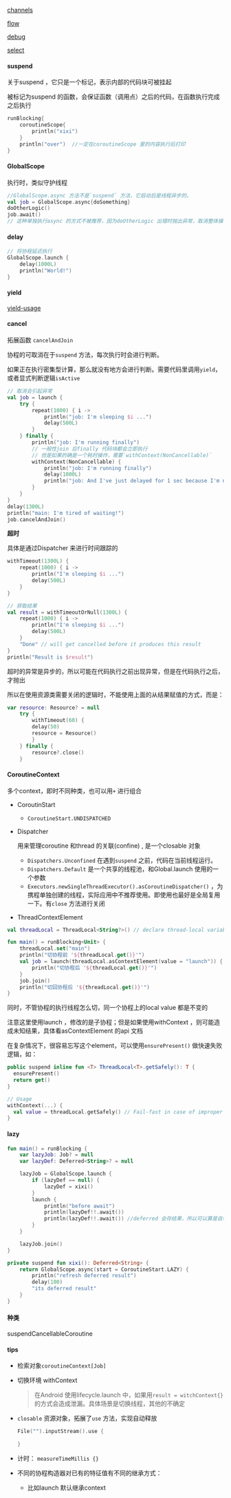 [channels]() 

[flow]() 

[debug]()  

[select]()  



#### suspend

关于suspend ，它只是一个标记，表示内部的代码块可被挂起  

被标记为suspend 的函数，会保证函数（调用点）之后的代码，在函数执行完成之后执行  

```kotlin
runBlocking{
    coroutineScope{
        println("xixi")  
    }
    println("over")  //一定在coroutineScope 里的内容执行后打印
}
```

#### GlobalScope

执行时，类似守护线程  

```kotlin
//GlobalScope.async 方法不是`suspend` 方法，它启动后是线程异步的。     
val job = GlobalScope.async{doSomething}
doOtherLogic()
job.await()
// 这种单独执行async 的方式不被推荐，因为doOtherLogic 出错时抛出异常，取消整体操作，但是job 还在后台运行  
```

#### delay

```kotlin
// 将协程延迟执行
GlobalScope.launch {
    delay(1000L)
    println("World!")
}

```

#### yield

[yield-usage]()

#### cancel

拓展函数 `cancelAndJoin`    

协程的可取消在于`suspend` 方法，每次执行时会进行判断。  

如果正在执行密集型计算，那么就没有地方会进行判断。需要代码里调用`yield`，或者显式判断逻辑`isActive`  

```kotlin
// 取消会引起异常  
val job = launch {
    try {
        repeat(1000) { i ->
            println("job: I'm sleeping $i ...")
            delay(500L)
        }
    } finally {
        println("job: I'm running finally")  
        // 一般性join 后finally 代码块都会立即执行  
        // 但是如果的确是一个耗时操作，需要`withContext(NonCancellable)`
        withContext(NonCancellable) {
            println("job: I'm running finally")
            delay(1000L)
            println("job: And I've just delayed for 1 sec because I'm non-cancellable")
        }
    }
}
delay(1300L)  
println("main: I'm tired of waiting!")  
job.cancelAndJoin()    

```

**超时**  

具体是通过Dispatcher 来进行时间跟踪的  

```kotlin
withTimeout(1300L) {
    repeat(1000) { i ->
        println("I'm sleeping $i ...")
        delay(500L)
    }
}

// 获取结果
val result = withTimeoutOrNull(1300L) {
    repeat(1000) { i ->
        println("I'm sleeping $i ...")
        delay(500L)
    }
    "Done" // will get cancelled before it produces this result
}
println("Result is $result")
```

超时的异常是异步的，所以可能在代码执行之前出现异常，但是在代码执行之后，才抛出  

所以在使用资源类需要关闭的逻辑时，不能使用上面的从结果赋值的方式，而是：  

```kotlin
var resource: Resource? = null
    try {
        withTimeout(60) {
        delay(50)
        resource = Resource()  
        }
    } finally {  
        resource?.close()   
    }
```

#### CoroutineContext

多个context，即时不同种类，也可以用`+` 进行组合  

- CoroutinStart
    - `CoroutineStart.UNDISPATCHED`  

- Dispatcher 

    用来管理coroutine 和thread 的关联(confine) , 是一个closable 对象      

    - `Dispatchers.Unconfined` 在遇到`suspend` 之前，代码在当前线程运行。          
    - `Dispatchers.Default` 是一个共享的线程池，和Global.launch 使用的一个参数  
    - `Executors.newSingleThreadExecutor().asCoroutineDispatcher()` ，为携程单独创建的线程，实际应用中不推荐使用。即使用也最好是全局复用一下。有`close` 方法进行关闭  

- ThreadContextElement

```kotlin
val threadLocal = ThreadLocal<String?>() // declare thread-local variable

fun main() = runBlocking<Unit> {
    threadLocal.set("main")
    println("切协程前 '${threadLocal.get()}'")
    val job = launch(threadLocal.asContextElement(value = "launch")) {
        println("切协程后 '${threadLocal.get()}'")
    }
    job.join()
    println("切回协程后 '${threadLocal.get()}'")    
}
```

同时，不管协程的执行线程怎么切，同一个协程上的local value 都是不变的  

注意这里使用launch ，修改的是子协程；但是如果使用withContext ，则可能造成未知结果，具体看asContextElement 的api 文档

在复杂情况下，很容易忘写这个element，可以使用`ensurePresent()` 做快速失败逻辑，如：

```kotlin
public suspend inline fun <T> ThreadLocal<T>.getSafely(): T {
  ensurePresent()
  return get()
}

// Usage
withContext(...) {
  val value = threadLocal.getSafely() // Fail-fast in case of improper context
}
```

#### lazy 

```kotlin
fun main() = runBlocking {
    var lazyJob: Job? = null
    var lazyDef: Deferred<String>? = null

    lazyJob = GlobalScope.launch {
        if (lazyDef == null) {
            lazyDef = xixi()
        }
        launch {
            println("before await")
            println(lazyDef!!.await())
            println(lazyDef!!.await()) //deferred 会存结果，所以可以算是自带懒加载效果
        }
    }

    lazyJob.join()
}

private suspend fun xixi(): Deferred<String> {
    return GlobalScope.async(start = CoroutineStart.LAZY) {
        println("refresh deferred result")
        delay(100)
        "its deferred result"
    }
}
```



#### 种类

 suspendCancellableCoroutine  



#### tips

- 检索对象`coroutineContext[Job]`  

- 切换环境 withContext  

    > 在Android 使用lifecycle.launch 中，如果用`result = witchContext{}` 的方式会造成泄漏。具体场景是切换线程，其他的不确定       

- `closable` 资源对象，拓展了`use` 方法，实现自动释放    

    ```kotlin 
    File("").inputStream().use { 
                
    }
    ```

- 计时： `measureTimeMillis {}`

- 不同的协程构造器对已有的特征值有不同的继承方式：
  - 比如launch 默认继承context    
  
      


